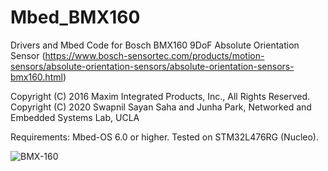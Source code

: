 # Mbed_BMX160
Drivers and Mbed Code for Bosch BMX160 9DoF Absolute Orientation Sensor (https://www.bosch-sensortec.com/products/motion-sensors/absolute-orientation-sensors/absolute-orientation-sensors-bmx160.html)

Copyright (C) 2016 Maxim Integrated Products, Inc., All Rights Reserved.
Copyright (C) 2020 Swapnil Sayan Saha and Junha Park, Networked and Embedded Systems Lab, UCLA

Requirements: Mbed-OS 6.0 or higher. Tested on STM32L476RG (Nucleo).

![BMX-160](https://www.github.com/swapnilsayansaha/Mbed_BMX160/Images/BMX_160.jpg)
